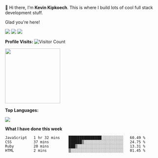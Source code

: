👋 Hi there, I’m **Kevin Kipkoech**. This is where I build lots of cool full stack development stuff.

Glad you're here!

[![](https://img.shields.io/badge/Medium-12100E?style=for-the-badge&logo=medium&logoColor=white)](https://kevin-kipkoech.medium.com/)
[![](https://img.shields.io/badge/linkedin-%230077B5.svg?style=for-the-badge&logo=linkedin)](https://www.linkedin.com/in/kevin-kipkoech-651a15108)
[![](/twitter/url?url=https%3A%2F%2Fshields.io)](https://www.twitter.com/KevinKipkoechM1)

**Profile Visits:**
![Visitor Count](https://profile-counter.glitch.me/KevinKipkoechMutai/count.svg)

<img height="180em" src="https://github-readme-stats.vercel.app/api?username=KevinKipkoechMutai&show_icons=true&hide_border=true&&count_private=true&include_all_commits=true" />


**Top Languages:**

<img src="https://github-readme-stats.vercel.app/api/top-langs?username=KevinKipkoechMutai"/>


**What I have done this week**
<!--START_SECTION:waka-->

```text
JavaScript   1 hr 32 mins    ███████████████░░░░░░░░░░   60.49 %
CSS          37 mins         ██████▒░░░░░░░░░░░░░░░░░░   24.75 %
Ruby         20 mins         ███▒░░░░░░░░░░░░░░░░░░░░░   13.31 %
HTML         2 mins          ▒░░░░░░░░░░░░░░░░░░░░░░░░   01.45 %
```

<!--END_SECTION:waka-->
